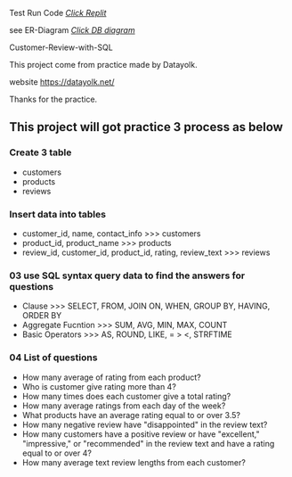 
Test Run Code [_Click Replit_](https://replit.com/@spanthu/CustomerReview)

see ER-Diagram [_Click DB diagram_](https://dbdiagram.io/d/Customer-Review-Diagram-6519135bffbf5169f0ce6d84)

Customer-Review-with-SQL

This project come from practice made by Datayolk.

website https://datayolk.net/

Thanks for the practice.

## This project will got practice 3 process as below

### Create 3 table
- customers
- products
- reviews

### Insert data into tables
- customer_id, name, contact_info >>> customers
- product_id, product_name >>> products
- review_id, customer_id, product_id, rating, review_text >>> reviews

### 03 use SQL syntax query data to find the answers for questions
- Clause >>> SELECT, FROM, JOIN ON, WHEN, GROUP BY, HAVING, ORDER BY
- Aggregate Fucntion >>> SUM, AVG, MIN, MAX, COUNT
- Basic Operators >>> AS, ROUND, LIKE, = > <, STRFTIME

### 04 List of questions
- How many average of rating from each product?
- Who is customer give rating more than 4?
- How many times does each customer give a total rating?
- How many average ratings from each day of the week?
- What products have an average rating equal to or over 3.5?
- How many negative review have "disappointed" in the review text?
- How many customers have a positive review or have "excellent,"  "impressive," or "recommended" in the review text and have a rating equal to or over 4?
- How many average text review lengths from each customer?
